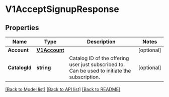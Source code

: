 # V1AcceptSignupResponse

## Properties

Name | Type | Description | Notes
------------ | ------------- | ------------- | -------------
**Account** | [**V1Account**](v1Account.md) |  | [optional] 
**CatalogId** | **string** | Catalog ID of the offering user just subscribed to. Can be used to initiate the subscription. | [optional] 

[[Back to Model list]](../README.md#documentation-for-models) [[Back to API list]](../README.md#documentation-for-api-endpoints) [[Back to README]](../README.md)


